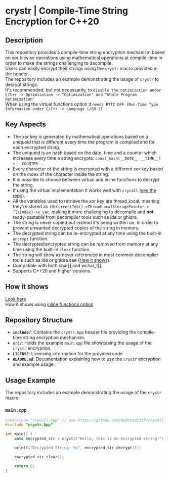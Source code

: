 # crystr | Compile-Time String Encryption for C++20

## Description
This repository provides a compile-time string encryption mechanism based on xor bitwise operations using mathematical operations at compile-time in order to make the strings challenging to decompile.\
Users can easily encrypt their strings using the `crystr` macro provided in the header.\
The repository includes an example demonstrating the usage of `crystr` to decrypt strings.\
It's recommended, but not necessarily, to `disable the optimization under C/C++ -> Optimization -> "Optimization" and "Whole Program Optimization"`\
When using the virtual functions option it `needs RTTI OFF (Run-Time Type Information under C/C++ -> Language (/GR-))`

## Key Aspects
 - The xor key is generated by mathematical operations based on a uniqueid that is different every time the program is compiled and for each encrypted string.
 - The uniqueid is an hash based on the date, time and a counter which increases every time a string encrypts: ```const_hash(__DATE__ __TIME__) + __COUNTER__```.
 - Every character of the string is encrypted with a different xor key based on the index of the character inside the string.
 - It is possible to choose between virtual and inline functions to decrypt the string.
 - If using the virtual implementation it works well with `crycall` ([see the repo](https://github.com/Android1337/crycall)).
 - All the variables used to retrieve the xor key are thread_local, meaning they're stored as `(NtCurrentTeb()->ThreadLocalStoragePointer + TlsIndex)->x_var`, making it more challenging to decompile and **not** ready-pastable from decompiler tools such as ida or ghidra.
 - The string is never copied but instead it's being written on, in order to prevent unwanted decrypted copies of the string in memory.
 - The decrypted string can be re-encrypted at any time using the built-in `encrypt` function.
 - The decrypted/encrypted string can be removed from memory at any time using the built-in `clear` function.
 - The string will show as never referenced in most common decompiler tools such as ida or ghidra see ([How it shows](https://github.com/Android1337/crystr/tree/main#how-it-shows)).
 - Compatible with both char[] and wchar_t[].
 - Supports C++20 and higher versions.

## How it shows
[Look here](https://imgur.com/a/acamGoW)\
How it shows using [inline functions option](https://crystr-inline.tiiny.site)

## Repository Structure
- **`include/`**: Contains the `crystr.hpp` header file providing the compile-time string encryption mechanism.
- **`src/`**: Holds the example `main.cpp` file showcasing the usage of the `crystr` encryption.
- **`LICENSE`**: Licensing information for the provided code.
- **`README.md`**: Documentation explaining how to use the `crystr` encryption and example usage.

## Usage Example
The repository includes an example demonstrating the usage of the `crystr` macro:

### `main.cpp`
```cpp
//#include "crycall.hpp" // see https://github.com/Android1337/crycall for an all-potential virtual implementation
#include "crystr.hpp"

int main() {
    auto encrypted_str = crystr("Hello, this is an encrypted string!");

    printf("Decrypted String: %s", encrypted_str.decrypt());

    encrypted_str.clear();

    return 0;
}
```
